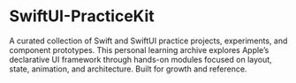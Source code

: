 # SwiftUI-PracticeKit
A curated collection of Swift and SwiftUI practice projects, experiments, and component prototypes. This personal learning archive explores Apple’s declarative UI framework through hands-on modules focused on layout, state, animation, and architecture. Built for growth and reference.
